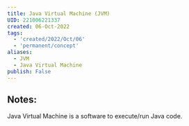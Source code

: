 ```yaml
---
title: Java Virtual Machine (JVM)
UID: 221006221337
created: 06-Oct-2022
tags:
  - 'created/2022/Oct/06'
  - 'permanent/concept'
aliases:
  - JVM
  - Java Virtual Machine
publish: False
---
```

## Notes:
Java Virtual Machine is a software to execute/run Java code.




